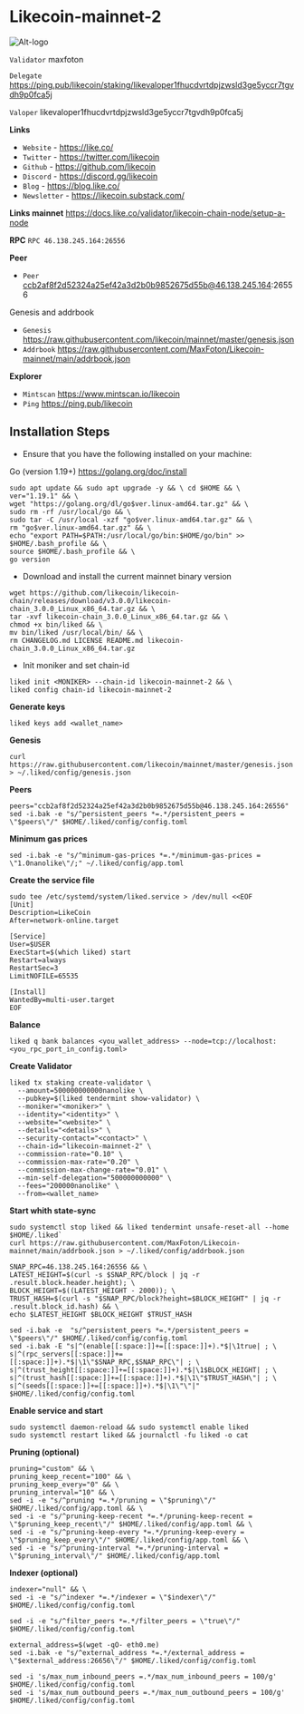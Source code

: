 # Likecoin-mainnet-2

![Alt-logo](https://raw.githubusercontent.com/MaxFoton/Likecoin-mainnet/main/LikeCoin.png)

`Validator` maxfoton

`Delegate` https://ping.pub/likecoin/staking/likevaloper1fhucdvrtdpjzwsld3ge5yccr7tgvdh9p0fca5j

`Valoper` likevaloper1fhucdvrtdpjzwsld3ge5yccr7tgvdh9p0fca5j

**Links**

- `Website` - https://like.co/
- `Twitter` - https://twitter.com/likecoin
- `Github` - https://github.com/likecoin
- `Discord` - https://discord.gg/likecoin
- `Blog` - https://blog.like.co/
- `Newsletter` - https://likecoin.substack.com/

**Links mainnet**
https://docs.like.co/validator/likecoin-chain-node/setup-a-node

**RPC**
`RPC 46.138.245.164:26556`

**Peer**

- `Peer` ccb2af8f2d52324a25ef42a3d2b0b9852675d55b@46.138.245.164:26556

Genesis and addrbook

- `Genesis` https://raw.githubusercontent.com/likecoin/mainnet/master/genesis.json
- `Addrbook` https://raw.githubusercontent.com/MaxFoton/Likecoin-mainnet/main/addrbook.json

**Explorer**

- `Mintscan` https://www.mintscan.io/likecoin
- `Ping` https://ping.pub/likecoin

## Installation Steps

- Ensure that you have the following installed on your machine:

Go (version 1.19+) https://golang.org/doc/install
```
sudo apt update && sudo apt upgrade -y && \ cd $HOME && \
ver="1.19.1" && \
wget "https://golang.org/dl/go$ver.linux-amd64.tar.gz" && \
sudo rm -rf /usr/local/go && \
sudo tar -C /usr/local -xzf "go$ver.linux-amd64.tar.gz" && \
rm "go$ver.linux-amd64.tar.gz" && \
echo "export PATH=$PATH:/usr/local/go/bin:$HOME/go/bin" >> $HOME/.bash_profile && \
source $HOME/.bash_profile && \
go version
```
- Download and install the current mainnet binary version

```
wget https://github.com/likecoin/likecoin-chain/releases/download/v3.0.0/likecoin-chain_3.0.0_Linux_x86_64.tar.gz && \
tar -xvf likecoin-chain_3.0.0_Linux_x86_64.tar.gz && \
chmod +x bin/liked && \
mv bin/liked /usr/local/bin/ && \
rm CHANGELOG.md LICENSE README.md likecoin-chain_3.0.0_Linux_x86_64.tar.gz
```

- Init moniker and set chain-id

```
liked init <MONIKER> --chain-id likecoin-mainnet-2 && \
liked config chain-id likecoin-mainnet-2
```

**Generate keys**
```
liked keys add <wallet_name>
```

**Genesis**
```
curl https://raw.githubusercontent.com/likecoin/mainnet/master/genesis.json > ~/.liked/config/genesis.json
```

**Peers**
```
peers="ccb2af8f2d52324a25ef42a3d2b0b9852675d55b@46.138.245.164:26556"
sed -i.bak -e "s/^persistent_peers *=.*/persistent_peers = \"$peers\"/" $HOME/.liked/config/config.toml
```
**Minimum gas prices**
```
sed -i.bak -e "s/^minimum-gas-prices *=.*/minimum-gas-prices = \"1.0nanolike\"/;" ~/.liked/config/app.toml
```

**Create the service file**
```
sudo tee /etc/systemd/system/liked.service > /dev/null <<EOF
[Unit]
Description=LikeCoin
After=network-online.target

[Service]
User=$USER
ExecStart=$(which liked) start
Restart=always
RestartSec=3
LimitNOFILE=65535

[Install]
WantedBy=multi-user.target
EOF
```

**Balance**

```
liked q bank balances <you_wallet_address> --node=tcp://localhost:<you_rpc_port_in_config.toml>
```
**Create Validator**

```
liked tx staking create-validator \
  --amount=500000000000nanolike \
  --pubkey=$(liked tendermint show-validator) \
  --moniker="<moniker>" \
  --identity="<identity>" \
  --website="<website>" \
  --details="<details>" \
  --security-contact="<contact>" \
  --chain-id="likecoin-mainnet-2" \
  --commission-rate="0.10" \
  --commission-max-rate="0.20" \
  --commission-max-change-rate="0.01" \
  --min-self-delegation="500000000000" \
  --fees="200000nanolike" \
  --from=<wallet_name>
  ```

**Start whith state-sync**

```
sudo systemctl stop liked && liked tendermint unsafe-reset-all --home $HOME/.liked`
curl https://raw.githubusercontent.com/MaxFoton/Likecoin-mainnet/main/addrbook.json > ~/.liked/config/addrbook.json
```

```
SNAP_RPC=46.138.245.164:26556 && \
LATEST_HEIGHT=$(curl -s $SNAP_RPC/block | jq -r .result.block.header.height); \
BLOCK_HEIGHT=$((LATEST_HEIGHT - 2000)); \
TRUST_HASH=$(curl -s "$SNAP_RPC/block?height=$BLOCK_HEIGHT" | jq -r .result.block_id.hash) && \
echo $LATEST_HEIGHT $BLOCK_HEIGHT $TRUST_HASH
```

```
sed -i.bak -e  "s/^persistent_peers *=.*/persistent_peers = \"$peers\"/" $HOME/.liked/config/config.toml
sed -i.bak -E "s|^(enable[[:space:]]+=[[:space:]]+).*$|\1true| ; \
s|^(rpc_servers[[:space:]]+=[[:space:]]+).*$|\1\"$SNAP_RPC,$SNAP_RPC\"| ; \
s|^(trust_height[[:space:]]+=[[:space:]]+).*$|\1$BLOCK_HEIGHT| ; \
s|^(trust_hash[[:space:]]+=[[:space:]]+).*$|\1\"$TRUST_HASH\"| ; \
s|^(seeds[[:space:]]+=[[:space:]]+).*$|\1\"\"|" $HOME/.liked/config/config.toml
```

**Enable service and start**

```
sudo systemctl daemon-reload && sudo systemctl enable liked
sudo systemctl restart liked && journalctl -fu liked -o cat
```

**Pruning (optional)**

```
pruning="custom" && \
pruning_keep_recent="100" && \
pruning_keep_every="0" && \
pruning_interval="10" && \
sed -i -e "s/^pruning *=.*/pruning = \"$pruning\"/" $HOME/.liked/config/app.toml && \
sed -i -e "s/^pruning-keep-recent *=.*/pruning-keep-recent = \"$pruning_keep_recent\"/" $HOME/.liked/config/app.toml && \
sed -i -e "s/^pruning-keep-every *=.*/pruning-keep-every = \"$pruning_keep_every\"/" $HOME/.liked/config/app.toml && \
sed -i -e "s/^pruning-interval *=.*/pruning-interval = \"$pruning_interval\"/" $HOME/.liked/config/app.toml
```

**Indexer (optional)**

```
indexer="null" && \
sed -i -e "s/^indexer *=.*/indexer = \"$indexer\"/" $HOME/.liked/config/config.toml
```

```
sed -i -e "s/^filter_peers *=.*/filter_peers = \"true\"/" $HOME/.liked/config/config.toml
```

```
external_address=$(wget -qO- eth0.me) 
sed -i.bak -e "s/^external_address *=.*/external_address = \"$external_address:26656\"/" $HOME/.liked/config/config.toml
```


```
sed -i 's/max_num_inbound_peers =.*/max_num_inbound_peers = 100/g' $HOME/.liked/config/config.toml
sed -i 's/max_num_outbound_peers =.*/max_num_outbound_peers = 100/g' $HOME/.liked/config/config.toml
```






